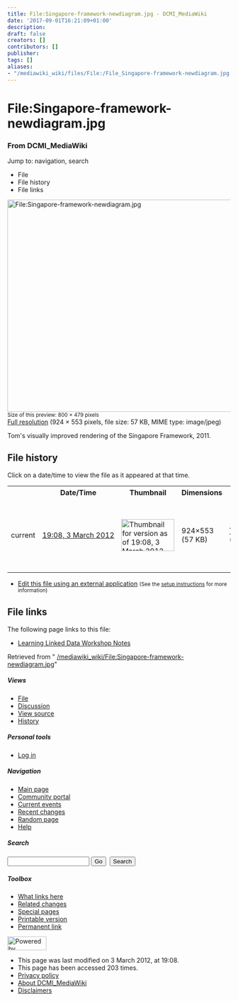 ```yaml
---
title: File:Singapore-framework-newdiagram.jpg - DCMI_MediaWiki
date: '2017-09-01T16:21:09+01:00'
description: 
draft: false
creators: []
contributors: []
publisher: 
tags: []
aliases:
- "/mediawiki_wiki/files/File:/File_Singapore-framework-newdiagram.jpg.html"
---
```


<a id="top"></a>
# File:Singapore-framework-newdiagram.jpg

### From DCMI\_MediaWiki

Jump to: navigation, search
<!-- start content -->
- File
- File history
- File links

 [<img alt="File:Singapore-framework-newdiagram.jpg" src="/images/d/df/Singapore-framework-newdiagram.jpg" width="800" height="479">](/mediawiki_wiki/files/Singapore-framework-newdiagram.jpg)  
<small>Size of this preview: 800 × 479 pixels</small>  
 [Full resolution](/images/d/df/Singapore-framework-newdiagram.jpg)‎ (924 × 553 pixels, file size: 57 KB, MIME type: image/jpeg)

Tom's visually improved rendering of the Singapore Framework, 2011.

<!-- 
NewPP limit report
Preprocessor node count: 1/1000000
Post-expand include size: 0/2097152 bytes
Template argument size: 0/2097152 bytes
Expensive parser function count: 0/100
-->
## File history

Click on a date/time to view the file as it appeared at that time.

<table class="wikitable filehistory">
  <tr>
    <td></td>
    <th>Date/Time</th>
    <th>Thumbnail</th>
    <th>Dimensions</th>
    <th>User</th>
    <th>Comment</th>
  </tr>
  <tr>
    <td>current</td>
    <td class="filehistory-selected" style="white-space: nowrap;"><a href="/mediawiki_wiki/files/Singapore-framework-newdiagram.jpg">19:08, 3 March 2012</a></td>
    <td><a href="/images/d/df/Singapore-framework-newdiagram.jpg"><img alt="Thumbnail for version as of 19:08, 3 March 2012" src="/images/d/df/Singapore-framework-newdiagram.jpg" width="120" height="72"></a></td>
    <td>924×553 <span style="white-space: nowrap;">(57 KB)</span>
    </td>
    <td>
      <a href="/index.php/User:TomBaker" title="User:TomBaker" class="mw-userlink">TomBaker</a> <span style="white-space: nowrap;"> <span class="mw-usertoollinks">(<a href="/index.php?title=User_talk:TomBaker&amp;action=edit&amp;redlink=1" class="new" title="User talk:TomBaker (page does not exist)">Talk</a> | <a href="/index.php/Special:Contributions/TomBaker" title="Special:Contributions/TomBaker">contribs</a>)</span></span>
    </td>
    <td> <span class="comment">(Tom's visually improved rendering of the Singapore Framework, 2011.)</span>
    </td>
  </tr>
</table>

  

- [Edit this file using an external application](/index.php?title=File:Singapore-framework-newdiagram.jpg&action=edit&externaledit=true&mode=file "File:Singapore-framework-newdiagram.jpg") <small>(See the <a href="http://www.mediawiki.org/wiki/Manual:External_editors" class="external text" rel="nofollow">setup instructions</a> for more information)</small>

## File links

The following page links to this file:

- [Learning Linked Data Workshop Notes](/index.php/Learning_Linked_Data_Workshop_Notes "Learning Linked Data Workshop Notes")

Retrieved from " [/mediawiki_wiki/File:Singapore-framework-newdiagram.jpg](/mediawiki_wiki/files/File:/File:Singapore-framework-newdiagram.jpg.html)"

<!-- end content -->

##### Views

- [File](/mediawiki_wiki/files/File:/File:Singapore-framework-newdiagram.jpg.html "View the file page [c]")
- [Discussion](/index.php?title=File_talk:Singapore-framework-newdiagram.jpg&action=edit&redlink=1 "Discussion about the content page [t]")
- [View source](/index.php?title=File:Singapore-framework-newdiagram.jpg&action=edit "This page is protected.
You can view its source [e]")
- [History](/index.php?title=File:Singapore-framework-newdiagram.jpg&action=history "Past revisions of this page [h]")

##### Personal tools

- [Log in](/index.php?title=Special:UserLogin&returnto=File:Singapore-framework-newdiagram.jpg "You are encouraged to log in; however, it is not mandatory [o]")

<script type="text/javascript"> if (window.isMSIE55) fixalpha(); </script>

##### Navigation

- [Main page](/index.php/Main_Page "Visit the main page [z]")
- [Community portal](/index.php/DCMI_MediaWiki:Community_portal "About the project, what you can do, where to find things")
- [Current events](/index.php/DCMI_MediaWiki:Current_events "Find background information on current events")
- [Recent changes](/index.php/Special:RecentChanges "The list of recent changes in the wiki [r]")
- [Random page](/index.php/Special:Random "Load a random page [x]")
- [Help](/index.php/Help:Contents "The place to find out")

##### <label for="searchInput">Search</label>

<form action="/index.php" id="searchform">
				<input type="hidden" name="title" value="Special:Search">
				<input id="searchInput" title="Search DCMI_MediaWiki" accesskey="f" type="search" name="search">
				<input type="submit" name="go" class="searchButton" id="searchGoButton" value="Go" title="Go to a page with this exact name if exists"> 
				<input type="submit" name="fulltext" class="searchButton" id="mw-searchButton" value="Search" title="Search the pages for this text">
			</form>

##### Toolbox

- [What links here](/index.php/Special:WhatLinksHere/File:Singapore-framework-newdiagram.jpg "List of all wiki pages that link here [j]")
- [Related changes](/index.php/Special:RecentChangesLinked/File:Singapore-framework-newdiagram.jpg "Recent changes in pages linked from this page [k]")
- [Special pages](/index.php/Special:SpecialPages "List of all special pages [q]")
- [Printable version](/index.php?title=File:Singapore-framework-newdiagram.jpg&printable=yes "Printable version of this page [p]")
- [Permanent link](/index.php?title=File:Singapore-framework-newdiagram.jpg&oldid=2811 "Permanent link to this revision of the page")

<!-- end of the left (by default at least) column -->

 [<img src="/skins/common/images/poweredby_mediawiki_88x31.png" height="31" width="88" alt="Powered by MediaWiki">](http://www.mediawiki.org/)

- This page was last modified on 3 March 2012, at 19:08.
- This page has been accessed 203 times.
- [Privacy policy](/index.php/DCMI_MediaWiki:Privacy_policy "DCMI MediaWiki:Privacy policy")
- [About DCMI\_MediaWiki](/index.php/DCMI_MediaWiki:About "DCMI MediaWiki:About")
- [Disclaimers](/index.php/DCMI_MediaWiki:General_disclaimer "DCMI MediaWiki:General disclaimer")

<script>if (window.runOnloadHook) runOnloadHook();</script><!-- Served in 0.471 secs. -->
